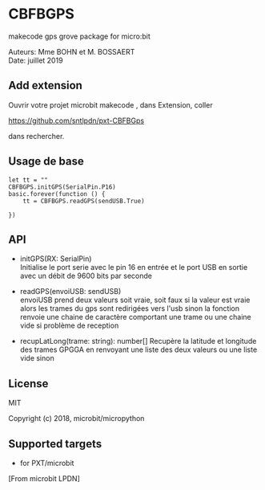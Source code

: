# CBFBGPS

makecode gps grove package for micro:bit  

Auteurs: Mme BOHN et M. BOSSAERT  
Date:   juillet 2019  
  


## Add extension

Ouvrir votre projet microbit makecode , dans Extension, coller  

https://github.com/sntlpdn/pxt-CBFBGps 

dans rechercher.

## Usage de base

```
let tt = ""
CBFBGPS.initGPS(SerialPin.P16)
basic.forever(function () {
    tt = CBFBGPS.readGPS(sendUSB.True)
    
})
```

## API

- initGPS(RX: SerialPin)  
Initialise le port serie avec le pin 16 en entrée et le port USB en sortie avec un débit de 9600 bits par seconde 
 

- readGPS(envoiUSB: sendUSB)  
envoiUSB prend deux valeurs soit vraie, soit faux
si la valeur est vraie alors les trames du gps sont redirigées vers l'usb
sinon la fonction renvoie une chaine de caractère comportant une trame ou une chaine vide si problème de reception  

- recupLatLong(trame: string): number[]
Recupère la latitude et longitude des trames GPGGA en renvoyant
une liste des deux valeurs ou une liste vide sinon  


## License

MIT

Copyright (c) 2018, microbit/micropython

## Supported targets

* for PXT/microbit


[From microbit LPDN]
